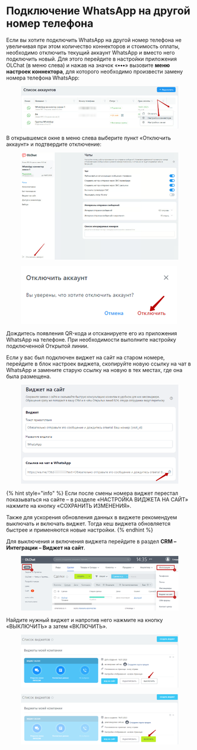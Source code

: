 # Подключение WhatsApp на другой номер телефона

Если вы хотите подключить WhatsApp на другой номер телефона не увеличивая при этом количество коннекторов и стоимость оплаты, необходимо отключить текущий аккаунт WhatsApp и вместо него подключить новый. Для этого перейдите в настройки приложения OLChat (в меню слева) и нажав на значок «**•••**» вызовите **меню настроек коннектора**, для которого необходимо произвести замену номера телефона WhatsApp:

<figure><img src="../../.gitbook/assets/Скриншот 08.06.25_16.08.10.png" alt=""><figcaption></figcaption></figure>

В открывшемся окне в меню слева выберите пункт «Отключить аккаунт» и подтвердите отключение:

<figure><img src="../../.gitbook/assets/Скриншот 08.06.25_16.09.20.png" alt=""><figcaption></figcaption></figure>

<figure><img src="../../.gitbook/assets/image (41).png" alt=""><figcaption></figcaption></figure>

Дождитесь появления QR-кода и отсканируете его из приложения WhatsApp на телефоне. При необходимости выполните настройку подключенной Открытой линии.

Если у вас был подключен виджет на сайт на старом номере, перейдите в блок настроек виджета, скопируйте новую ссылку на чат в WhatsApp и замените старую ссылку на новую в тех местах, где она была размещена.

<figure><img src="../../.gitbook/assets/image (42).png" alt=""><figcaption></figcaption></figure>

{% hint style="info" %}
Если после смены номера виджет перестал показываться на сайте – в разделе «НАСТРОЙКА ВИДЖЕТА НА САЙТ» нажмите на кнопку «СОХРАНИТЬ ИЗМЕНЕНИЯ».

Также для ускорения обновления данных в виджете рекомендуем выключать и включать виджет. Тогда кеш виджета обновляется быстрее и применяются новые настройки.
{% endhint %}

Для выключения и включения виджета перейдите в раздел **CRM – Интеграции – Виджет на сайт**.

<figure><img src="../../.gitbook/assets/image (590).png" alt=""><figcaption></figcaption></figure>

Найдите нужный виджет и напротив него нажмите на кнопку «ВЫКЛЮЧИТЬ» а затем «ВКЛЮЧИТЬ».

<figure><img src="../../.gitbook/assets/image (340).png" alt=""><figcaption></figcaption></figure>

<figure><img src="../../.gitbook/assets/image (502).png" alt=""><figcaption></figcaption></figure>
